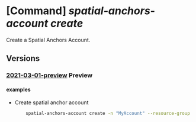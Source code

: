 # [Command] _spatial-anchors-account create_

Create a Spatial Anchors Account.

## Versions

### [2021-03-01-preview](/Resources/mgmt-plane/L3N1YnNjcmlwdGlvbnMve30vcmVzb3VyY2Vncm91cHMve30vcHJvdmlkZXJzL21pY3Jvc29mdC5taXhlZHJlYWxpdHkvc3BhdGlhbGFuY2hvcnNhY2NvdW50cy97fQ==/2021-03-01-preview.xml) **Preview**

<!-- mgmt-plane /subscriptions/{}/resourcegroups/{}/providers/microsoft.mixedreality/spatialanchorsaccounts/{} 2021-03-01-preview -->

#### examples

- Create spatial anchor account
    ```bash
        spatial-anchors-account create -n "MyAccount" --resource-group "MyResourceGroup"
    ```
